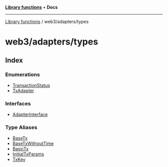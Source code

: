 [**Library functions**](../../../README.md) • **Docs**

***

[Library functions](../../../modules.md) / web3/adapters/types

# web3/adapters/types

## Index

### Enumerations

- [TransactionStatus](enumerations/TransactionStatus.md)
- [TxAdapter](enumerations/TxAdapter.md)

### Interfaces

- [AdapterInterface](interfaces/AdapterInterface.md)

### Type Aliases

- [BaseTx](type-aliases/BaseTx.md)
- [BaseTxWithoutTime](type-aliases/BaseTxWithoutTime.md)
- [BasicTx](type-aliases/BasicTx.md)
- [InitialTxParams](type-aliases/InitialTxParams.md)
- [TxKey](type-aliases/TxKey.md)
